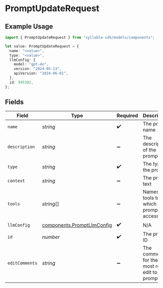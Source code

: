 # PromptUpdateRequest

## Example Usage

```typescript
import { PromptUpdateRequest } from "syllable-sdk/models/components";

let value: PromptUpdateRequest = {
  name: "<value>",
  type: "<value>",
  llmConfig: {
    model: "gpt-4o",
    version: "2024-05-13",
    apiVersion: "2024-06-01",
  },
  id: 945302,
};
```

## Fields

| Field                                                                    | Type                                                                     | Required                                                                 | Description                                                              |
| ------------------------------------------------------------------------ | ------------------------------------------------------------------------ | ------------------------------------------------------------------------ | ------------------------------------------------------------------------ |
| `name`                                                                   | *string*                                                                 | :heavy_check_mark:                                                       | The prompt name                                                          |
| `description`                                                            | *string*                                                                 | :heavy_minus_sign:                                                       | The description of the prompt                                            |
| `type`                                                                   | *string*                                                                 | :heavy_check_mark:                                                       | The type of the prompt                                                   |
| `context`                                                                | *string*                                                                 | :heavy_minus_sign:                                                       | The prompt text                                                          |
| `tools`                                                                  | *string*[]                                                               | :heavy_minus_sign:                                                       | Names of tools to which the prompt has access                            |
| `llmConfig`                                                              | [components.PromptLlmConfig](../../models/components/promptllmconfig.md) | :heavy_check_mark:                                                       | N/A                                                                      |
| `id`                                                                     | *number*                                                                 | :heavy_check_mark:                                                       | The prompt ID                                                            |
| `editComments`                                                           | *string*                                                                 | :heavy_minus_sign:                                                       | The comments for the most recent edit to the prompt                      |